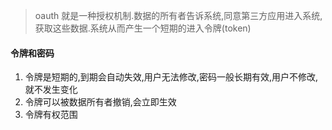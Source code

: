 

> oauth 就是一种授权机制.数据的所有者告诉系统,同意第三方应用进入系统,获取这些数据.系统从而产生一个短期的进入令牌(token)


####  令牌和密码

1. 令牌是短期的,到期会自动失效,用户无法修改,密码一般长期有效,用户不修改,就不发生变化
2. 令牌可以被数据所有者撤销,会立即生效
3. 令牌有权范围